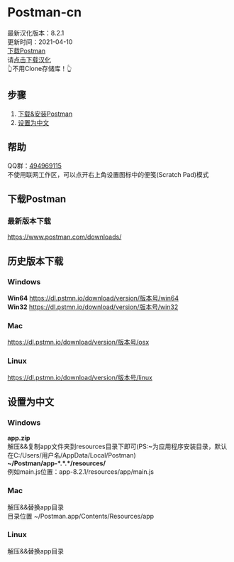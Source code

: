 # Postman-cn
最新汉化版本：8.2.1  
更新时间：2021-04-10  
[下载Postman](#下载Postman)  
请[点击下载汉化](https://github.com/hlmd/Postman-cn/releases)  
👆不用Clone存储库！👆

## 步骤
1. [下载&安装Postman](#下载Postman)
2. [设置为中文](#设置为中文)

## 帮助
QQ群：[494969115](https://jq.qq.com/?_wv=1027&k=WAheqTCx)  
不使用联网工作区，可以点开右上角设置图标中的便笺(Scratch Pad)模式


## 下载Postman

### 最新版本下载
https://www.postman.com/downloads/


## 历史版本下载

### Windows
**Win64** https://dl.pstmn.io/download/version/版本号/win64  
**Win32** https://dl.pstmn.io/download/version/版本号/win32

### Mac
https://dl.pstmn.io/download/version/版本号/osx

### Linux
https://dl.pstmn.io/download/version/版本号/linux


## 设置为中文
### Windows
**app.zip**  
解压&&复制app文件夹到resources目录下即可(PS:\~为应用程序安装目录，默认在C:/Users/用户名/AppData/Local/Postman)  
**\~/Postman/app-\*.\*.\*/resources/**  
例如main.js位置：app-8.2.1/resources/app/main.js



### Mac
解压&&替换app目录  
目录位置 ~/Postman.app/Contents/Resources/app

### Linux
解压&&替换app目录


